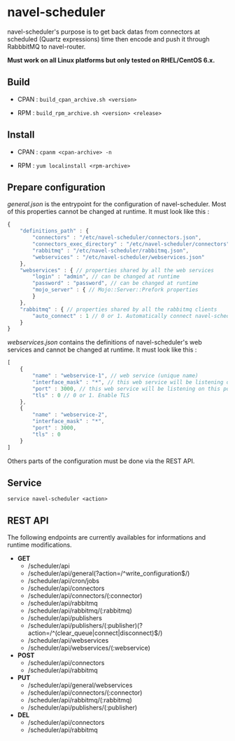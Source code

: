 navel-scheduler
===============

navel-scheduler's purpose is to get back datas from connectors at scheduled (Quartz expressions) time then encode and push it through RabbbitMQ to navel-router.

**Must work on all Linux platforms but only tested on RHEL/CentOS 6.x.**

Build
-----

- CPAN : `build_cpan_archive.sh <version>`

- RPM : `build_rpm_archive.sh <version> <release>`

Install
-------

- CPAN : `cpanm <cpan-archive> -n`

- RPM : `yum localinstall <rpm-archive>`

Prepare configuration
---------------------

*general.json* is the entrypoint for the configuration of navel-scheduler. Most of this properties cannot be changed at runtime. It must look like this :

```javascript
{
    "definitions_path" : {
        "connectors" : "/etc/navel-scheduler/connectors.json",
        "connectors_exec_directory" : "/etc/navel-scheduler/connectors", // this directory contains the connectors (scripts)
        "rabbitmq" : "/etc/navel-scheduler/rabbitmq.json",
        "webservices" : "/etc/navel-scheduler/webservices.json"
    },
    "webservices" : { // properties shared by all the web services
        "login" : "admin", // can be changed at runtime
        "password" : "password", // can be changed at runtime
        "mojo_server" : { // Mojo::Server::Prefork properties
        }
    },
    "rabbitmq" : { // properties shared by all the rabbitmq clients
        "auto_connect" : 1 // 0 or 1. Automatically connect navel-scheduler to rabbitmq servers when a rabbitmq definition is added or when navel-scheduler start
    }
}
```

*webservices.json* contains the definitions of navel-scheduler's web services and cannot be changed at runtime. It must look like this :

```javascript
[
    {
        "name" : "webservice-1", // web service (unique name)
        "interface_mask" : "*", // this web service will be listening on this mask
        "port" : 3000, // this web service will be listening on this port
        "tls" : 0 // 0 or 1. Enable TLS
    },
    {
        "name" : "webservice-2",
        "interface_mask" : "*",
        "port" : 3000,
        "tls" : 0
    }
]
```

Others parts of the configuration must be done via the REST API.

Service
-------

`service navel-scheduler <action>`

REST API
--------

The following endpoints are currently availables for informations and runtime modifications.

- **GET**
  - /scheduler/api
  - /scheduler/api/general(?action=/^write_configuration$/)
  - /scheduler/api/cron/jobs
  - /scheduler/api/connectors
  - /scheduler/api/connectors/(:connector)
  - /scheduler/api/rabbitmq
  - /scheduler/api/rabbitmq/(:rabbitmq)
  - /scheduler/api/publishers
  - /scheduler/api/publishers/(:publisher)(?action=/^(clear_queue|connect|disconnect)$/)
  - /scheduler/api/webservices
  - /scheduler/api/webservices/(:webservice)
- **POST**
  - /scheduler/api/connectors
  - /scheduler/api/rabbitmq
- **PUT**
  - /scheduler/api/general/webservices
  - /scheduler/api/connectors/(:connector)
  - /scheduler/api/rabbitmq/(:rabbitmq)
  - /scheduler/api/publishers/(:publisher)
- **DEL**
  - /scheduler/api/connectors
  - /scheduler/api/rabbitmq
